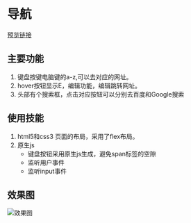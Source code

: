 # 导航
[预览链接](https://miffy24.github.io/nav-demo/index.html)
## 主要功能
1. 键盘按键电脑键的a-z,可以去对应的网址。
2. hover按钮显示E，编辑功能，编辑跳转网址。
3. 头部有个搜索框，点击对应按钮可以分别去百度和Google搜索
## 使用技能
1. html5和css3
页面的布局，采用了flex布局。
2. 原生js 
    - 键盘按钮采用原生js生成，避免span标签的空隙
    - 监听用户事件
    - 监听input事件

## 效果图
![效果图](https://i.loli.net/2018/03/26/5ab84f1321904.png)
